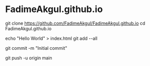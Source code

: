 # FadimeAkgul.github.io
git clone https://github.com/FadimeAkgul/FadimeAkgul.github.io
cd FadimeAkgul.github.io

echo "Hello World" > index.html
git add --all

git commit -m "Initial commit"

git push -u origin main
